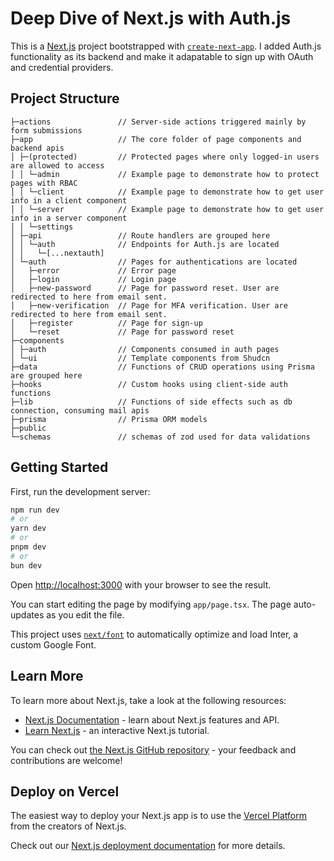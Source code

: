 # Deep Dive of Next.js with Auth.js

This is a [Next.js](https://nextjs.org/) project bootstrapped with [`create-next-app`](https://github.com/vercel/next.js/tree/canary/packages/create-next-app). I added Auth.js functionality as its backend and make it adapatable to sign up with OAuth and credential providers.

## Project Structure

```text
├─actions               // Server-side actions triggered mainly by form submissions
├─app                   // The core folder of page components and backend apis
│ ├─(protected)         // Protected pages where only logged-in users are allowed to access
│ │ └─admin             // Example page to demonstrate how to protect pages with RBAC
│ │ └─client            // Example page to demonstrate how to get user info in a client component
│ │ └─server            // Example page to demonstrate how to get user info in a server component
│ │ └─settings
│ ├─api                 // Route handlers are grouped here
│ │ └─auth              // Endpoints for Auth.js are located
│ │   └─[...nextauth]
│ └─auth                // Pages for authentications are located
│   ├─error             // Error page
│   ├─login             // Login page
│   ├─new-password      // Page for password reset. User are redirected to here from email sent.
│   ├─new-verification  // Page for MFA verification. User are redirected to here from email sent.
│   ├─register          // Page for sign-up
│   └─reset             // Page for password reset
├─components
│ ├─auth                // Components consumed in auth pages
│ └─ui                  // Template components from Shudcn
├─data                  // Functions of CRUD operations using Prisma are grouped here
├─hooks                 // Custom hooks using client-side auth functions
├─lib                   // Functions of side effects such as db connection, consuming mail apis
├─prisma                // Prisma ORM models
├─public
└─schemas               // schemas of zod used for data validations
```

## Getting Started

First, run the development server:

```bash
npm run dev
# or
yarn dev
# or
pnpm dev
# or
bun dev
```

Open [http://localhost:3000](http://localhost:3000) with your browser to see the result.

You can start editing the page by modifying `app/page.tsx`. The page auto-updates as you edit the file.

This project uses [`next/font`](https://nextjs.org/docs/basic-features/font-optimization) to automatically optimize and load Inter, a custom Google Font.

## Learn More

To learn more about Next.js, take a look at the following resources:

- [Next.js Documentation](https://nextjs.org/docs) - learn about Next.js features and API.
- [Learn Next.js](https://nextjs.org/learn) - an interactive Next.js tutorial.

You can check out [the Next.js GitHub repository](https://github.com/vercel/next.js/) - your feedback and contributions are welcome!

## Deploy on Vercel

The easiest way to deploy your Next.js app is to use the [Vercel Platform](https://vercel.com/new?utm_medium=default-template&filter=next.js&utm_source=create-next-app&utm_campaign=create-next-app-readme) from the creators of Next.js.

Check out our [Next.js deployment documentation](https://nextjs.org/docs/deployment) for more details.
